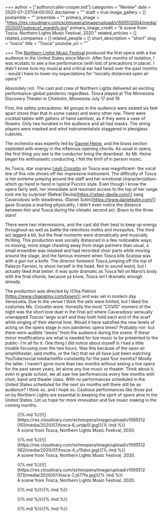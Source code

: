 +++
author = ["authors/callie-cooper.md"]
categories = "Review"
date = 2020-07-23T04:00:00Z
disclaimer = ""
draft = true
image_gallery = []
postamble = ""
preamble = ""
primary_image = "https://res.cloudinary.com/schmopera/image/upload/v1595512004/media/2020/07/sqtosca1_mwghfv.jpg"
primary_image_credit = "A scene from Tosca, Northern Lights Music Festival, 2020."
related_articles = []
related_companies = []
related_people = []
short_description = "short"
slug = "tosca"
title = "Tosca"
youtube_url = ""

+++
The [Northern Lights Music Festival](https://www.northernlightsmusic.org/tosca/) produced the first opera with a live audience in the United States since March. After four months of isolation, I was ecstatic to see a live performance (with lots of precautions in place). I didn't know how my musical and critical ear had fared over the past months - would I have to lower my expectations for "socially distanced open air opera"? 

Absolutely not. The cast and crew of Northern Lights delivered an exciting performance-global pandemic regardless. Tosca played at The Minnesota Discovery Theater in Chisholm, Minnesota July 17 and 19.

First, the safety precautions: All groups in the audience were seated six feet apart (more than that in some cases) and every other row. There were cocktail tables with gallons of hand sanitizer, as if they were a vase of flowers. Only two hundred in the audience and all had masks. The string players were masked and wind instrumentalists staggered in plexiglass cubicles.

The orchestra was expertly led by [Gavriel Heine](https://www.mariinsky.ru/en/company/conductors/heine/), and the brass section exploded with energy in the infamous opening chords. As usual in opera, the first thing you see is the conductor bring the downbeat. As Mr. Heine began his enthusiastic conducting, I felt the thrill of in person music.

As Tosca, star soprano [Leah Crocetto](/scene/people/leah-crocetto/) as Tosca was magnificent- the vocal line of this role shows off her impressive instrument. The difficulty of Tosca is her extreme jumping around the staff and her emotional characterization- which go hand in hand in typical Puccini style. Even though I know the opera fairly well, her immediate and resonant access to the top of her range took me by surprise! (Rafeal Devila)\[https://rafael-davila.com/\] sang Cavarodossi with steadiness. (Daniel Sutin)\[https://www.danielsutin.com/\] gave Scarpia a snarling physicality, I didn’t even notice the distance between him and Tosca during the climatic second act. Bravo to the three stars!

There were two intermissions, and the cast did their best to keep up energy throughout-as well as battle the relentless moths and mosquitos. The third act lagged a bit, but the final moments were dramatically and musically thrilling. This production was socially distanced in a few noticeable ways; no kissing, more stage cheating away from stage partners than usual, a small ensemble was masked and had recorded choir parts while moving around the stage, and the famous moment when Tosca kills Scarpia was with a gun not a knife. The director forewent Tosca jumping off the top of Palazzo Farnesi, to shoot herself in the head. Not to sound weird, but I actually liked that better. It was quite dramatic as Tosca fell on Mario’s body with the final chords, because ya know, Tosca isn’t dramatic enough already.

The production was directed by (Chia Patino)\[https://www.chiapatino.com/bioen/\] and was set in modern day Venezuela. Due to the venue I think the sets were limited, but I liked the costumes Ms. Crocetto wore. Honestly the most “COVID” moment of the night was the short love duet in the final act where Cavaradossi sensually unwrapped Toscas’ large scarf and they both held each end of the scarf while singing of their eternal love. Would it have satisfied the new levels of acting on the opera stage in non pandemic opera times? Probably not- but there were audible “awws” from the audience during the scene. If these minor modifications are what is needed for live music to be presented to the public- I’m all for it. One thing I did notice about myself is I had a little trouble focusing over the two hours. Was this because of the open air amphitheater, said moths, or the fact that we all have just been watching YouTube/social media/netflix constantly for the past four months? Mostly the latter. I haven’t gone more than two months without seeing a live opera for the past seven years, let alone any live music or theater. Think about it, even in grade school, we all saw live performances every few months with choir, band and theater class. With no performances scheduled in the United States scheduled for the next six months will there still be an audience? I think so, and I hope so. Cautious performances like those put on by Northern Lights are essential to keeping the spirit of opera alive in the United States. Let us hope for more innovation and live music making in the coming months.

<figure data-type="image">{{% md %}}![](https://res.cloudinary.com/schmopera/image/upload/v1595512050/media/2020/07/tosca-6_undp0l.jpg){{% /md %}}

<figcaption>A scene from Tosca, Northern Lights Music Festival, 2020.</figcaption>

</figure>

<figure data-type="image">{{% md %}}![](https://res.cloudinary.com/schmopera/image/upload/v1595512062/media/2020/07/tosca-4_v15dvx.jpg){{% /md %}}

<figcaption>A scene from Tosca, Northern Lights Music Festival, 2020.</figcaption>

</figure>

<figure data-type="image">{{% md %}}![](https://res.cloudinary.com/schmopera/image/upload/v1595512073/media/2020/07/tosca-7_ld77fa.jpg){{% /md %}}

<figcaption>A scene from Tosca, Northern Lights Music Festival, 2020.</figcaption>

</figure>

<figure data-type="image">{{% md %}}{{% /md %}}

<figcaption></figcaption>

</figure>

<figure data-type="image">{{% md %}}{{% /md %}}

<figcaption></figcaption>

</figure>

<figure data-type="image">{{% md %}}{{% /md %}}

<figcaption></figcaption>

</figure>